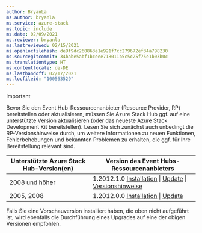 ```yaml
---
author: BryanLa
ms.author: bryanla
ms.service: azure-stack
ms.topic: include
ms.date: 02/09/2021
ms.reviewer: bryanla
ms.lastreviewed: 02/15/2021
ms.openlocfilehash: de9f9dc260863e1e921f7cc279672ef34a798230
ms.sourcegitcommit: 34babe5abf1bceee718011b5c5c25f75e1b03b0c
ms.translationtype: HT
ms.contentlocale: de-DE
ms.lasthandoff: 02/17/2021
ms.locfileid: "100563529"
---
```

<!-- TODO - For each release: add AzS Hub build number, Event Hubs RP version number, & corresponding Event Hubs release notes text/link -->
> [!IMPORTANT]
> Bevor Sie den Event Hub-Ressourcenanbieter (Resource Provider, RP) bereitstellen oder aktualisieren, müssen Sie Azure Stack Hub ggf. auf eine unterstützte Version aktualisieren (oder das neueste Azure Stack Development Kit bereitstellen). Lesen Sie sich zunächst auch unbedingt die RP-Versionshinweise durch, um weitere Informationen zu neuen Funktionen, Fehlerbehebungen und bekannten Problemen zu erhalten, die ggf. für Ihre Bereitstellung relevant sind.
>
> | Unterstützte Azure Stack Hub-Version(en) | Version des Event Hubs-Ressourcenanbieters |
> |-----|---|
> | 2008 und höher | 1.2012.1.0 [Installation](../operator/event-hubs-rp-install.md) \| [Update](../operator/resource-provider-apply-updates.md) \| [Versionshinweise](../operator/event-hubs-rp-release-1-2012-10.md) |
> | 2005, 2008 | 1.2012.0.0 [Installation](../operator/event-hubs-rp-install.md) \| [Update](../operator/resource-provider-apply-updates.md) |
> 
> Falls Sie eine Vorschauversion installiert haben, die oben nicht aufgeführt ist, wird ebenfalls die Durchführung eines Upgrades auf eine der obigen Versionen empfohlen.
